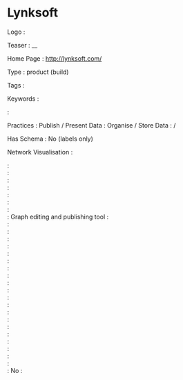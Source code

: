 # Lynksoft

Logo
:   ![]()

Teaser
:   __

Home Page
:   http://lynksoft.com/

Type
:   product (build)

Tags
:   

Keywords
:   

:   

Practices
:   Publish / Present Data
:   Organise / Store Data
:    / 

Has Schema
:   No (labels only)

Network Visualisation
:   


:   
:   
:   
:   
:   
:   
:   
:   Graph editing and publishing tool
:   
:   
:   
:   
:   
:   
:   
:   
:   
:   
:   
:   
:   
:   
:   
:   
:   
:   
:   
:   
:   
:   No
:   
